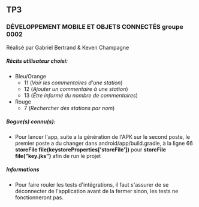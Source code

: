 ## TP3 ##
### DÉVELOPPEMENT MOBILE ET OBJETS CONNECTÉS groupe 0002 ### 

Réalisé par Gabriel Bertrand & Keven Champagne

##### Récits utilisateur choisi:
- Bleu/Orange
    - 11 (*Voir les commentaires d'une station*)
    - 12 (*Ajouter un commentaire à une station*)
    - 13 (*Être informé du nombre de commentaires*)
- Rouge
    - 7 (*Rechercher des stations par nom*)

##### Bogue(s) connu(s):
- Pour lancer l'app, suite a la génération de l'APK sur le second poste, le premier poste a du changer dans 
 android/app/build.gradle, à la ligne 66 __storeFile file(keystoreProperties['storeFile'])__ pour __storeFile file("key.jks")__ afin de run le projet

##### Informations
- Pour faire rouler les tests d'intégrations, il faut s'assurer de se déconnecter de l'application avant de la fermer sinon, les tests ne fonctionneront pas.

